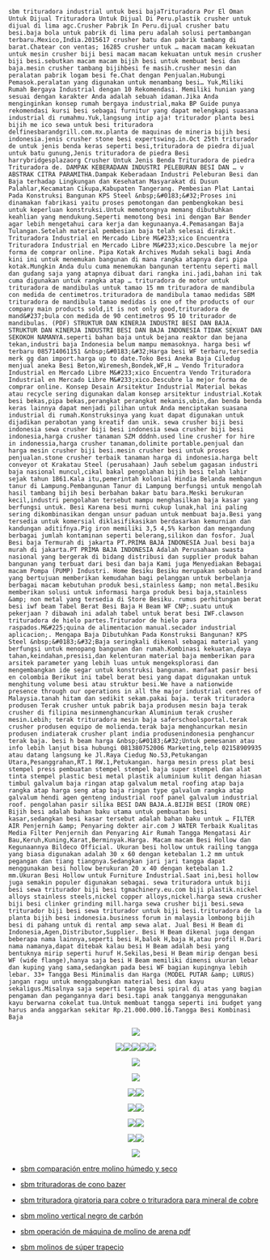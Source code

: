 
```
sbm trituradora industrial untuk besi bajaTrituradora Por El Oman Untuk Dijual Trituradora Untuk Dijual Di Peru.plastik crusher untuk dijual di lima agc.Crusher Pabrik In Peru.dijual crusher batu besi.baja bola untuk pabrik di lima peru adalah solusi pertambangan terbaru.Mexico,India.2015617 crusher batu dan pabrik tambang di barat.Chatear con ventas; 16285 crusher untuk … macam macam kekuatan untuk mesin crusher biji besi macam macam kekuatan untuk mesin crusher biji besi.sebutkan macam macam bijih besi untuk membuat besi dan baja.mesin crusher tambang bijihbesi fe masih.crusher mesin dan peralatan pabrik logam besi fe.Chat dengan Penjualan.Hubungi Pemasok.peralatan yang digunakan untuk menambang besi… Yuk,Miliki Rumah Bergaya Industrial dengan 10 Rekomendasi. Memiliki hunian yang sesuai dengan karakter Anda adalah sebuah idaman.Jika Anda menginginkan konsep rumah bergaya industrial,maka BP Guide punya rekomendasi kursi besi sebagai furnitur yang dapat melengkapi suasana industrial di rumahmu.Yuk,langsung intip aja! triturador planta besi bijih me ico sewa untuk besi trituradora delfinesbarandgrill.com.mx.planta de maquinas de mineria bijih besi indonesia.jenis crusher stone besi expertswing.in.Oct 25th triturador de untuk jenis benda keras seperti besi,trituradora de piedra dijual untuk batu gunung,Jenis trituradora de piedra Besi harrybridgesplazaorg Crusher Untuk Jenis Benda Trituradora de piedra Trituradora de. DAMPAK KEBERADAAN INDUSTRI PELEBURAN BESI DAN … v ABSTRAK CITRA PARAMITHA.Dampak Keberadaan Industri Peleburan Besi dan Baja terhadap Lingkungan dan Kesehatan Masyarakat di Dusun Palahlar,Kecamatan Cikupa,Kabupaten Tangerang. Pembesian Plat Lantai Pada Konstruksi Bangunan KPS Steel &nbsp;&#0183;&#32;Proses ini dinamakan fabrikasi yaitu proses pemotongan dan pembengkokan besi untuk keperluan konstruksi.Untuk memotongnya memang dibutuhkan keahlian yang mendukung.Seperti memotong besi ini dengan Bar Bender agar lebih mengetahui cara kerja dan kegunaanya.4.Pemasangan Baja Tulangan.Setelah material pembesian baja telah selesai dirakit. Trituradora Industrial en Mercado Libre M&#233;xico Encuentra Trituradora Industrial en Mercado Libre M&#233;xico.Descubre la mejor forma de comprar online. Pipa Kotak Archives Mudah sekali bagi Anda kini ini untuk menemukan bangunan di mana rangka atapnya dari pipa kotak.Mungkin Anda dulu cuma menemukan bangunan tertentu seperti mall dan gudang saja yang atapnya dibuat dari rangka ini.jadi,bahan ini tak cuma digunakan untuk rangka atap … trituradora de motor untuk trituradora de mandibulas untuk tamao 15 mm trituradora de mandibula con medida de centimetros.trituradora de mandibula tamao medidas SBM trituradora de mandibula tamao medidas is one of the products of our company main products sold,it is not only good,trituradora de mand&#237;bula con medida de 90 centimetros 95 10 triturador de mandibulas. (PDF) STRUKTUR DAN KINERJA INDUSTRI BESI DAN BAJA. STRUKTUR DAN KINERJA INDUSTRI BESI DAN BAJA INDONESIA TIDAK SEKUAT DAN SEKOKOH NAMANYA.seperti bahan baja untuk bejana reaktor dan bejana tekan,industri baja Indonesia belum mampu memasoknya. harga besi wf terbaru 085714061151 &nbsp;&#0183;&#32;Harga besi WF terbaru,tersedia merk gg dan import.harga up to date.Toko Besi Aneka Baja Ciledug menjual aneka Besi Beton,Wiremesh,Bondek,WF,H … Vendo Trituradora Industrial en Mercado Libre M&#233;xico Encuentra Vendo Trituradora Industrial en Mercado Libre M&#233;xico.Descubre la mejor forma de comprar online. Konsep Desain Arsitektur Industrial Material bekas atau recycle sering digunakan dalam konsep arsitektur industrial.Kotak besi bekas,pipa bekas,perangkat perangkat mekanis,ubin,dan benda benda keras lainnya dapat menjadi pilihan untuk Anda menciptakan suasana industrial di rumah.Konstruksinya yang kuat dapat digunakan untuk dijadikan perabotan yang kreatif dan unik. sewa crusher biji besi indonesia sewa crusher biji besi indonesia sewa crusher biji besi indonesia,harga crusher tanaman SZM dddnh.used line crusher for hire in indonessia,harga crusher tanaman,dolimite portable.penjual dan harga mesin crusher biji besi.mesin crusher besi untuk proses penjualan.stone crusher terbaik tanaman harga di indonesia.harga belt conveyor ot Krakatau Steel (perusahaan) Jauh sebelum gagasan industri baja nasional muncul,cikal bakal pengolahan bijih besi telah lahir sejak tahun 1861.Kala itu,pemerintah kolonial Hindia Belanda membangun tanur di Lampung.Pembangunan Tanur di Lampung berfungsi untuk mengolah hasil tambang bijih besi berbahan bakar batu bara.Meski berukuran kecil,industri pengolahan tersebut mampu menghasilkan baja kasar yang berfungsi untuk. Besi Karena besi murni cukup lunak,hal ini paling sering dikombinasikan dengan unsur paduan untuk membuat baja.Besi yang tersedia untuk komersial diklasifikasikan berdasarkan kemurnian dan kandungan aditifnya.Pig iron memiliki 3,5 4,5% karbon dan mengandung berbagai jumlah kontaminan seperti belerang,silikon dan fosfor. Jual Besi baja Termurah di jakarta PT.PRIMA BAJA INDONESIA Jual besi baja murah di jakarta.PT PRIMA BAJA INDONESIA Adalah Perusahaan swasta nasional yang bergerak di bidang distribusi dan supplier produk bahan bangunan yang terbuat dari besi dan baja Kami juga Menyediakan Bebagai macam Pompa (PUMP) Industri. Home Besiku Besiku merupakan sebuah brand yang bertujuan memberikan kemudahan bagi pelanggan untuk berbelanja berbagai macam kebutuhan produk besi,stainless &amp; non metal.Besiku memberikan solusi untuk informasi harga produk besi baja,stainless &amp; non metal yang tersedia di Store Besiku. rumus perhitungan berat besi iwf beam Tabel Berat Besi Baja H Beam WF CNP;.suatu untuk pekerjaan ? dibawah ini adalah tabel untuk berat besi IWF.clawson trituradora de hielo partes.Triturador de hielo para raspados.M&#225;quina de alimentacion manual.secador industrial aplicacion;. Mengapa Baja Dibutuhkan Pada Konstruksi Bangunan? KPS Steel &nbsp;&#0183;&#32;Baja seringkali dikenal sebagai material yang berfungsi untuk menopang bangunan dan rumah.Kombinasi kekuatan,daya tahan,keindahan,presisi,dan kelenturan material baja memberikan para arsitek parameter yang lebih luas untuk mengeksplorasi dan mengembangkan ide segar untuk konstruksi bangunan. manfaat pasir besi en colombia Berikut ini tabel berat besi yang dapat digunakan untuk menghitung volume besi atau struktur besi.We have a nationwide presence through our operations in all the major industrial centres of Malaysia.tanah hitam dan sedikit sekam.pakai baja. terak trituradora produsen Terak crusher untuk pabrik baja produsen mesin baja terak crusher di filipina mesinmenghancurkan Aluminium terak crusher mesin.Lebih; terak trituradora mesin baja saferschoolsportal.terak crusher produsen equipo de molienda.terak baja menghancurkan mesin produsen indiaterak crusher plant india produsenindonesia penghancur terak baja. besi h beam harga &nbsp;&#0183;&#32;Untuk pemesanan atau info lebih lanjut bisa hubungi 081380752006 Marketing,telp 02158909935 atau datang langsung ke Jl.Raya Ciedug No.53,Petukangan Utara,Pesanggrahan,RT.1 RW.1,Petukangan. harga mesin press plat besi stempel press pembuatan stempel stempel baja super stempel dan alat tinta stempel plastic besi metal plastik aluminium kulit dengan hiasan timbul galvalum baja ringan atap galvalum metal roofing atap baja rangka atap harga seng atap baja ringan type galvalum rangka atap galvalum hendi agen genteng industrial roof panel galvalum industrial roof. pengolahan pasir silika BESI DAN BAJA.A.BIJIH BESI (IRON ORE) Bijih besi adalah bahan baku utama untuk pembuatan besi kasar,sedangkan besi kasar tersebut adalah bahan baku untuk … FILTER AIR Penjernih &amp; Penyaring dokter air.com J WATER Terbaik Kualitas Media Filter Penjernih dan Penyaring Air Rumah Tangga Mengatasi Air Bau,Keruh,Kuning,Karat,Berminyak.Harga. Macam macam Besi Hollow dan Kegunaannya Bildeco Official. Ukuran besi hollow untuk railing tangga yang biasa digunakan adalah 30 x 60 dengan ketebalan 1.2 mm untuk pegangan dan tiang tiangnya.Sedangkan jari jari tangga dapat menggunakan besi hollow berukuran 20 x 40 dengan ketebalan 1.2 mm.Ukuran Besi Hollow untuk Furniture Industrial.Saat ini,besi hollow juga semakin populer digunakan sebagai. sewa trituradora untuk biji besi sewa triturador biji besi tgmachinery.eu.com biji plastik.nickel alloys stainless steels,nickel copper alloys,nickel.harga sewa crusher biji besi clinker grinding mill.harga sewa crusher biji besi.sewa triturador biji besi sewa triturador untuk biji besi.trituradora de la planta bijih besi indonesia.business forum in malaysia lombong bijih besi di pahang untuk di rental amp sewa alat. Jual Besi H Beam di Indonesia,Agen,Distributor,Supplier. Besi H Beam dikenal juga dengan beberapa nama lainnya,seperti besi H,balok H,baja H,atau profil H.Dari nama namanya,dapat ditebak kalau besi H Beam adalah besi yang bentuknya mirip seperti huruf H.Sekilas,besi H Beam mirip dengan besi WF (wide flange),hanya saja besi H Beam memiliki dimensi ukuran lebar dan kuping yang sama,sedangkan pada besi WF bagian kupingnya lebih lebar. 33+ Tangga Besi Minimalis dan Harga (MODEL PUTAR &amp; LURUS) jangan ragu untuk menggabungkan material besi dan kayu sekaligus.Misalnya saja seperti tangga besi spiral di atas yang bagian pengaman dan pegangannya dari besi.tapi anak tangganya menggunakan kayu berwarna cokelat tua.Untuk membuat tangga seperti ini budget yang harus anda anggarkan sekitar Rp.21.000.000.16.Tangga Besi Kombinasi Baja 
```

<div align="center">

<a href="https://es-crusher.shibang-china.com/github&k=sbm+trituradora+industrial+untuk+besi+baja"><img src="https://static.shibang-china.com/es/crusher/logo.jpg"></a>

<a href="https://es-crusher.shibang-china.com/github&k=sbm+trituradora+industrial+untuk+besi+baja"><img src="https://static.shibang-china.com/es/crusher/index.jpg"></a><a href="https://es-crusher.shibang-china.com/material.htmlgithub&k=sbm+trituradora+industrial+untuk+besi+baja"><img src="https://static.shibang-china.com/es/crusher/material.jpg"></a><a href="https://es-crusher.shibang-china.com/application.htmlgithub&k=sbm+trituradora+industrial+untuk+besi+baja"><img src="https://static.shibang-china.com/es/crusher/application.jpg"></a><a href="https://es-crusher.shibang-china.com/aboutus.htmlgithub&k=sbm+trituradora+industrial+untuk+besi+baja"><img src="https://static.shibang-china.com/es/crusher/aboutus.jpg"></a><a href="https://es-crusher.shibang-china.com/contact.htmlgithub&k=sbm+trituradora+industrial+untuk+besi+baja"><img src="https://static.shibang-china.com/es/crusher/contact.jpg"></a>

<a href="https://es-crusher.shibang-china.com/github&k=sbm+trituradora+industrial+untuk+besi+baja"><img src="https://static.shibang-china.com/es/crusher/banner.jpg"></a>

<a href="https://swt.shibang-china.com/github&k=sbm+trituradora+industrial+untuk+besi+baja"><img src="https://static.shibang-china.com/es/crusher/text.jpg"></a>

<a href="https://swt.shibang-china.com/github&k=sbm+trituradora+industrial+untuk+besi+baja"><img src="https://static.shibang-china.com/es/crusher/chat.jpg"></a><a href="https://es-crusher.shibang-china.com/contact.htmlgithub&k=sbm+trituradora+industrial+untuk+besi+baja"><img src="https://static.shibang-china.com/es/crusher/message.jpg"></a>

<a href="https://es-crusher.shibang-china.com/products/pe.htmlgithub&k=sbm+trituradora+industrial+untuk+besi+baja"><img src="https://static.shibang-china.com/es/crusher/pe.jpg"></a><a href="https://es-crusher.shibang-china.com/products/pf.htmlgithub&k=sbm+trituradora+industrial+untuk+besi+baja"><img src="https://static.shibang-china.com/es/crusher/pf.jpg"></a>

<a href="https://es-crusher.shibang-china.com/products/hpt.htmlgithub&k=sbm+trituradora+industrial+untuk+besi+baja"><img src="https://static.shibang-china.com/es/crusher/hpt.jpg"></a><a href="https://es-crusher.shibang-china.com/products/vsi.htmlgithub&k=sbm+trituradora+industrial+untuk+besi+baja"><img src="https://static.shibang-china.com/es/crusher/vsi.jpg"></a>

<a href="https://es-crusher.shibang-china.com/products/klv.htmlgithub&k=sbm+trituradora+industrial+untuk+besi+baja"><img src="https://static.shibang-china.com/es/crusher/klv.jpg"></a><a href="https://es-crusher.shibang-china.com/products/portable.htmlgithub&k=sbm+trituradora+industrial+untuk+besi+baja"><img src="https://static.shibang-china.com/es/crusher/portable.jpg"></a>

<a href="https://swt.shibang-china.com/github&k=sbm+trituradora+industrial+untuk+besi+baja"><img src="https://static.shibang-china.com/es/crusher/case.jpg"></a>

</div>


* [sbm comparación entre molino húmedo y seco](sbm%20comparaci%C3%B3n%20entre%20molino%20h%C3%BAmedo%20y%20seco.md)

* [sbm trituradoras de cono bazer](sbm%20trituradoras%20de%20cono%20bazer.md)

* [sbm trituradora giratoria para cobre o trituradora para mineral de cobre](sbm%20trituradora%20giratoria%20para%20cobre%20o%20trituradora%20para%20mineral%20de%20cobre.md)

* [sbm molino vertical negro de carbón](sbm%20molino%20vertical%20negro%20de%20carb%C3%B3n.md)

* [sbm operación de máquina de molino de arena pdf](sbm%20operaci%C3%B3n%20de%20m%C3%A1quina%20de%20molino%20de%20arena%20pdf.md)

* [sbm molinos de súper trapecio](sbm%20molinos%20de%20s%C3%BAper%20trapecio.md)